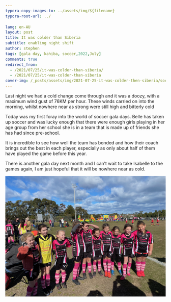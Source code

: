 ```yaml
---
typora-copy-images-to: ../assets/img/${filename}
typora-root-url: ../

lang: en-AU
layout: post
title: It was colder than Siberia
subtitle: enabling night shift
author: stephen
tags: [gala day, kahiba, soccer,2022,July]
comments: true
redirect_from:
  - /2021/07/25/it-was-colder-than-siberia/
  - /2021/07/25/it-was-colder-than-siberia
cover-img: /_posts/assets/img/2021-07-25-it-was-colder-then-siberia/soccer.png
---
```


Last night we had a cold change come through and it was a doozy, with a maximum wind gust of 76KM per hour. These winds carried on into the morning, whilst nowhere near as strong were still high and bitterly cold

Today was my first foray into the world of soccer gala days. Belle has taken up soccer and was lucky enough that there were enough girls playing in her age group from her school she is in a team that is made up of friends she has had since pre-school.

It is incredible to see how well the team has bonded and how their coach brings out the best in each player, especially as only about half of them have played the game before this year.

There is another gala day next month and I can’t wait to take Isabelle to the games again, I am just hopeful that it will be nowhere near as cold.

![Edgeworth Eagles Girls Under 9s 2021](/_posts/assets/img/2021-07-25-it-was-colder-then-siberia/soccer.png)

